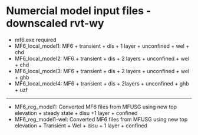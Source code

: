 # Numercial model input files - downscaled rvt-wy
- mf6.exe required
- MF6_local_model1: MF6 + transient + dis + 1 layer + unconfined + wel + chd
- MF6_local_model2: MF6 + transient + dis + 2 layers + unconfined + wel + chd
- MF6_local_model3: MF6 + transient + dis + 2 layers + unconfined + wel + ghb
- MF6_local_model4: MF6 + transient + dis + 2layers + unconfined + ghb + uzf
---
- MF6_reg_model1: Converted MF6 files from MFUSG using new top elevation + steady state + disu +1 layer + confined
- MF6_reg_model1-wel: Converted MF6 files from MFUSG using new top elevation + Transient + Wel + disu + 1 layer + confined
